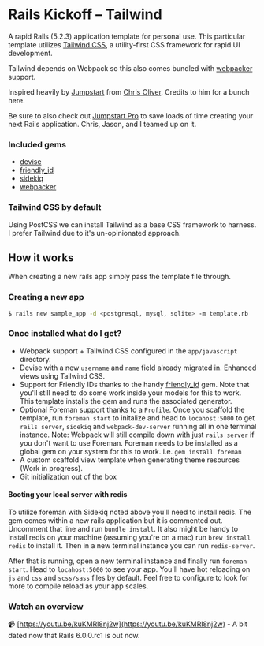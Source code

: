 # Rails Kickoff – Tailwind
A rapid Rails (5.2.3) application template for personal use. This particular template utilizes [Tailwind CSS](https://tailwindcss.com/), a utility-first CSS framework for rapid UI development.

Tailwind depends on Webpack so this also comes bundled with [webpacker](https://github.com/rails/webpacker) support.

Inspired heavily by [Jumpstart](https://github.com/excid3/jumpstart) from [Chris Oliver](https://twitter.com/excid3/). Credits to him for a bunch here.

Be sure to also check out [Jumpstart Pro](https://jumpstartrails.com) to save loads of time creating your next Rails application. Chris, Jason, and I teamed up on it.

### Included gems

- [devise](https://github.com/plataformatec/devise)
- [friendly_id](https://github.com/norman/friendly_id)
- [sidekiq](https://github.com/mperham/sidekiq)
- [webpacker](https://github.com/rails/webpacker)

### Tailwind CSS by default
Using PostCSS we can install Tailwind as a base CSS framework to harness. I prefer Tailwind due to it's un-opinionated approach.

## How it works

When creating a new rails app simply pass the template file through.

### Creating a new app

```bash
$ rails new sample_app -d <postgresql, mysql, sqlite> -m template.rb
```

### Once installed what do I get?

- Webpack support + Tailwind CSS configured in the `app/javascript` directory.
- Devise with a new `username` and `name` field already migrated in. Enhanced views using Tailwind CSS.
- Support for Friendly IDs thanks to the handy [friendly_id](https://github.com/norman/friendly_id) gem. Note that you'll still need to do some work inside your models for this to work. This template installs the gem and runs the associated generator.
- Optional Foreman support thanks to a `Profile`. Once you scaffold the template, run `foreman start` to initalize and head to `locahost:5000` to get `rails server`, `sidekiq` and `webpack-dev-server` running all in one terminal instance. Note: Webpack will still compile down with just `rails server` if you don't want to use Foreman. Foreman needs to be installed as a global gem on your system for this to work. i.e. `gem install foreman`
- A custom scaffold view template when generating theme resources (Work in progress).
- Git initialization out of the box

#### Booting your local server with redis

To utilize foreman with Sidekiq noted above you'll need to install redis. The gem comes within a new rails application but it is commented out. Uncomment that line and run `bundle install`. It also might be handy to install redis on your machine (assuming you're on a mac) run `brew install redis` to install it. Then in a new terminal instance you can run `redis-server`.

After that is running, open a new terminal instance and finally run `foreman start`. Head to `locahost:5000` to see your app. You'll have hot reloading on `js` and `css` and `scss/sass` files by default. Feel free to configure to look for more to compile reload as your app scales.


### Watch an overview

 📹 [https://youtu.be/kuKMRl8nj2w](https://youtu.be/kuKMRl8nj2w) - A bit dated now that Rails 6.0.0.rc1 is out now.
